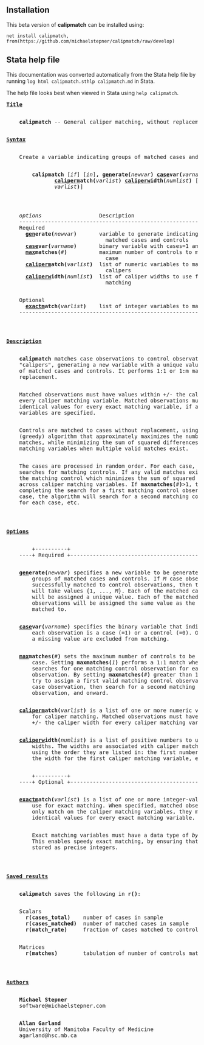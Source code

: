 ## Installation

This beta version of **calipmatch** can be installed using:

```
net install calipmatch, from(https://github.com/michaelstepner/calipmatch/raw/develop)
```

## Stata help file

This documentation was converted automatically from the Stata help file by running `log html calipmatch.sthlp calipmatch.md` in Stata.

The help file looks best when viewed in Stata using `help calipmatch`.

<!-- Begin calipmatch.sthlp -->
<pre>
<b><u>Title</u></b>
<p>
    <b>calipmatch</b> -- General caliper matching, without replacement
<p>
<a name="syntax"></a><b><u>Syntax</u></b>
<p>
    Create a variable indicating groups of matched cases and controls
<p>
        <b>calipmatch</b> [<i>if</i>] [<i>in</i>]<b>,</b> <b><u>gen</u></b><b>erate(</b><i>newvar</i><b>)</b> <b><u>case</u></b><b>var(</b><i>varname</i><b>)</b> <b><u>max</u></b><b>matches(</b><i>#</i><b>)</b>
               <b><u>caliperm</u></b><b>atch(</b><i>varlist</i><b>)</b> <b><u>caliperw</u></b><b>idth(</b><i>numlist</i><b>)</b> [<b><u>exactm</u></b><b>atch(</b>
               <i>varlist</i><b>)</b>]
<p>
<p>
    <i>options</i>                  Description
    -------------------------------------------------------------------------
    Required
      <b><u>gen</u></b><b>erate(</b><i>newvar</i><b>)</b>       variable to generate indicating groups of
                               matched cases and controls
      <b><u>case</u></b><b>var(</b><i>varname</i><b>)</b>       binary variable with cases=1 and controls=0
      <b><u>max</u></b><b>matches(</b><i>#</i><b>)</b>          maximum number of controls to match with each
                               case
      <b><u>caliperm</u></b><b>atch(</b><i>varlist</i><b>)</b>  list of numeric variables to match on using
                               calipers
      <b><u>caliperw</u></b><b>idth(</b><i>numlist</i><b>)</b>  list of caliper widths to use for caliper
                               matching
<p>
    Optional
      <b><u>exactm</u></b><b>atch(</b><i>varlist</i><b>)</b>    list of integer variables to match on exactly
    -------------------------------------------------------------------------
<p>
<p>
<a name="description"></a><b><u>Description</u></b>
<p>
    <b>calipmatch</b> matches case observations to control observations using
    "calipers", generating a new variable with a unique value for each group
    of matched cases and controls. It performs 1:1 or 1:m matching without
    replacement.
<p>
    Matched observations must have values within +/- the caliper width for
    every caliper matching variable. Matched observations must also have
    identical values for every exact matching variable, if any exact matching
    variables are specified.
<p>
    Controls are matched to cases without replacement, using an efficient
    (greedy) algorithm that approximately maximizes the number of successful
    matches, while minimizing the sum of squared differences in the caliper
    matching variables when multiple valid matches exist.
<p>
    The cases are processed in random order. For each case, <b>calipmatch</b>
    searches for matching controls. If any valid matches exist, it selects
    the matching control which minimizes the sum of squared differences
    across caliper matching variables. If <b>maxmatches(</b><i>#</i><b>)</b>&gt;1, then after
    completing the search for a first matching control observation for each
    case, the algorithm will search for a second matching control observation
    for each case, etc.
<p>
<p>
<a name="options"></a><b><u>Options</u></b>
<p>
        +----------+
    ----+ Required +---------------------------------------------------------
<p>
    <b><u>gen</u></b><b>erate(</b><i>newvar</i><b>)</b> specifies a new variable to be generated, indicating
        groups of matched cases and controls. If <i>M</i> case observations were
        successfully matched to control observations, then this new variable
        will take values {1, ..., <i>M</i>}. Each of the matched case observations
        will be assigned a unique value. Each of the matched control
        observations will be assigned the same value as the case it is
        matched to.
<p>
    <b><u>case</u></b><b>var(</b><i>varname</i><b>)</b> specifies the binary variable that indicates whether
        each observation is a case (=1) or a control (=0). Observations with
        a missing value are excluded from matching.
<p>
    <b><u>max</u></b><b>matches(</b><i>#</i><b>)</b> sets the maximum number of controls to be matched with each
        case. Setting <b>maxmatches(</b><i>1</i><b>)</b> performs a 1:1 match where <b>calipmatch</b>
        searches for one matching control observation for each case
        observation. By setting <b>maxmatches(</b><i>#</i><b>)</b> greater than 1 <b>calipmatch</b> will
        try to assign a first valid matching control observation for every
        case observation, then search for a second matching control
        observation, and onward.
<p>
    <b><u>caliperm</u></b><b>atch(</b><i>varlist</i><b>)</b> is a list of one or more numeric variables to use
        for caliper matching. Matched observations must have values within
        +/- the caliper width for every caliper matching variable listed.
<p>
    <b><u>caliperw</u></b><b>idth(</b><i>numlist</i><b>)</b> is a list of positive numbers to use as caliper
        widths. The widths are associated with caliper matching variables
        using the order they are listed in: the first number will be used as
        the width for the first caliper matching variable, etc.
<p>
        +----------+
    ----+ Optional +---------------------------------------------------------
<p>
    <b><u>exactm</u></b><b>atch(</b><i>varlist</i><b>)</b> is a list of one or more integer-valued variables to
        use for exact matching. When specified, matched observations must not
        only match on the caliper matching variables, they must also have
        identical values for every exact matching variable.
<p>
        Exact matching variables must have a data type of <i>byte</i>, <i>int</i> or <i>long</i>.
        This enables speedy exact matching, by ensuring that all values are
        stored as precise integers.
<p>
<p>
<a name="saved_results"></a><b><u>Saved results</u></b>
<p>
    <b>calipmatch</b> saves the following in <b>r()</b>:
<p>
    Scalars
      <b>r(cases_total)</b>    number of cases in sample
      <b>r(cases_matched)</b>  number of matched cases in sample
      <b>r(match_rate)</b>     fraction of cases matched to controls
<p>
    Matrices
      <b>r(matches)</b>        tabulation of number of controls matched to each case
<p>
<p>
<a name="author"></a><b><u>Authors</u></b>
<p>
    <b>Michael Stepner</b>
    software@michaelstepner.com
<p>
    <b>Allan Garland</b>
    University of Manitoba Faculty of Medicine
    agarland@hsc.mb.ca
<p>
</pre>
<!-- End calipmatch.sthlp -->
